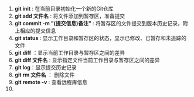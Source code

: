 1. **git init** : 在当前目录初始化一个新的Git仓库
2. **git add 文件名** : 将文件添加到暂存区，准备提交
3. **git commit -m "(提交信息)备注"** : 将暂存区的文件提交到版本历史记录，附上相应的提交信息
4. **git status** : 显示工作目录和暂存区的状态，显示已修改、已暂存和未追踪的文件
5. **git diff** ：显示当前工作目录与暂存区之间的差异
6. **git diff 文件名** : 显示指定文件当前工作目录与暂存区之间的差异
7. **git log**：显示提交历史记录
8. **git rm 文件名** ： 删除文件
9. **git remote -v** : 查看远程库信息
10. 